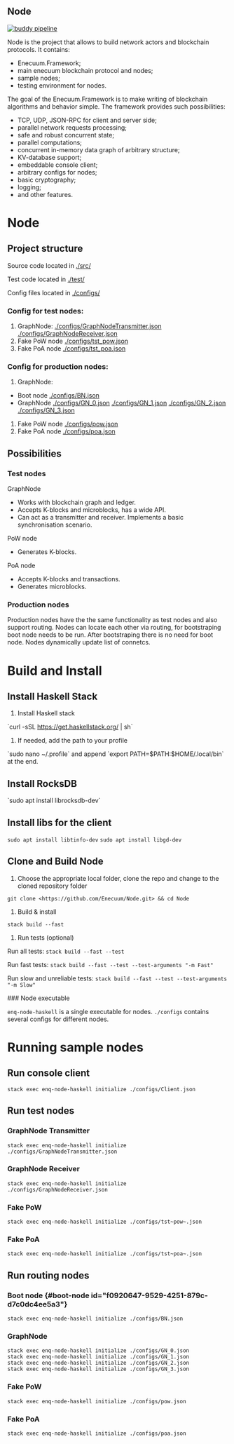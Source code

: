 ## Node

[![buddy pipeline](https://buddy.enecuum.com/enecuum/node/pipelines/pipeline/19/badge.svg?token=c35be458f2d393a30001acf59f086401a00713eb057ab070050e9855280788bf "buddy pipeline")](https://buddy.enecuum.com/enecuum/node/pipelines/pipeline/19)

Node is the project that allows to build network actors and blockchain protocols. It contains:

  - Enecuum.Framework;
  - main enecuum blockchain protocol and nodes;
  - sample nodes;
  - testing environment for nodes.

The goal of the Enecuum.Framework is to make writing of blockchain algorithms and behavior simple.
The framework provides such possibilities:

  - TCP, UDP, JSON-RPC for client and server side;
  - parallel network requests processing;
  - safe and robust concurrent state;
  - parallel computations;
  - concurrent in-memory data graph of arbitrary structure;
  - KV-database support;
  - embeddable console client;
  - arbitrary configs for nodes;
  - basic cryptography;
  - logging;
  - and other features.


Node
====

Project structure
-----------------

Source code located in [./src/](./src/)

Test code located in [./test/](./test/)

Config files located in [./configs/](./configs/)

### Config for test nodes:

1.  GraphNode:
    [./configs/GraphNodeTransmitter.json](./configs/GraphNodeTransmitter.json)
    [./configs/GraphNodeReceiver.json](./configs/GraphNodeReceiver.json)
2.  Fake PoW node [./configs/tst\_pow.json](./configs/tst_pow.json)
3.  Fake PoA node [./configs/tst\_poa.json](./configs/tst_poa.json)

### Config for production nodes:

1.  GraphNode:

-   Boot node [./configs/BN.json](./configs/BN.json)
-   GraphNode [./configs/GN\_0.json](./configs/GN_0.json)
    [./configs/GN\_1.json](./configs/GN_1.json)
    [./configs/GN\_2.json](./configs/GN_2.json)
    [./configs/GN\_3.json](./configs/GN_3.json)

1.  Fake PoW node [./configs/pow.json](./configs/pow.json)
2.  Fake PoA node [./configs/poa.json](./configs/poa.json)

Possibilities
-------------

### Test nodes

GraphNode

-   Works with blockchain graph and ledger.
-   Accepts K-blocks and microblocks, has a wide API.
-   Can act as a transmitter and receiver. Implements a basic
    synchronisation scenario.

PoW node

-   Generates K-blocks.

PoA node

-   Accepts K-blocks and transactions.
-   Generates microblocks.

### Production nodes

Production nodes have the the same functionality as test nodes and also
support routing. Nodes can locate each other via routing, for
bootstraping boot node needs to be run. After bootstraping there is no
need for boot node. Nodes dynamically update list of connetcs.

Build and Install
=================

Install Haskell Stack
---------------------

1.  Install Haskell stack

\`curl -sSL <https://get.haskellstack.org/> | sh\`

1.  If needed, add the path to your profile

\`sudo nano \~/.profile\` and append \`export
PATH=\$PATH:\$HOME/.local/bin\` at the end.

Install RocksDB
---------------

\`sudo apt install librocksdb-dev\`

Install libs for the client
---------------------------

`sudo apt install libtinfo-dev` `sudo apt install libgd-dev`

Clone and Build Node
--------------------

1.  Choose the appropriate local folder, clone the repo and change to
    the cloned repository folder

`git clone <https://github.com/Enecuum/Node.git> && cd Node`

1.  Build & install

`stack build --fast`

1.  Run tests (optional)

Run all tests: `stack build --fast --test`

Run fast tests: `stack build --fast --test --test-arguments "-m Fast"`

Run slow and unreliable tests: `stack build --fast --test
--test-arguments "-m Slow"`

\#\#\# Node executable

`enq-node-haskell` is a single executable for nodes. `./configs`
contains several configs for different nodes.

Running sample nodes
====================

Run console client
------------------

`stack exec enq-node-haskell initialize ./configs/Client.json`

Run test nodes
--------------

### GraphNode Transmitter

`stack exec enq-node-haskell initialize
./configs/GraphNodeTransmitter.json`

### GraphNode Receiver

`stack exec enq-node-haskell initialize
./configs/GraphNodeReceiver.json`

### Fake PoW

`stack exec enq-node-haskell initialize ./configs/tst~pow~.json`

### Fake PoA

`stack exec enq-node-haskell initialize ./configs/tst~poa~.json`

Run routing nodes
-----------------

### Boot node {#boot-node id="f0920647-9529-4251-879c-d7c0dc4ee5a3"}

`stack exec enq-node-haskell initialize ./configs/BN.json`

### GraphNode

``` {.example}
stack exec enq-node-haskell initialize ./configs/GN_0.json
stack exec enq-node-haskell initialize ./configs/GN_1.json
stack exec enq-node-haskell initialize ./configs/GN_2.json
stack exec enq-node-haskell initialize ./configs/GN_3.json
```

### Fake PoW

`stack exec enq-node-haskell initialize ./configs/pow.json`

### Fake PoA

`stack exec enq-node-haskell initialize ./configs/poa.json`